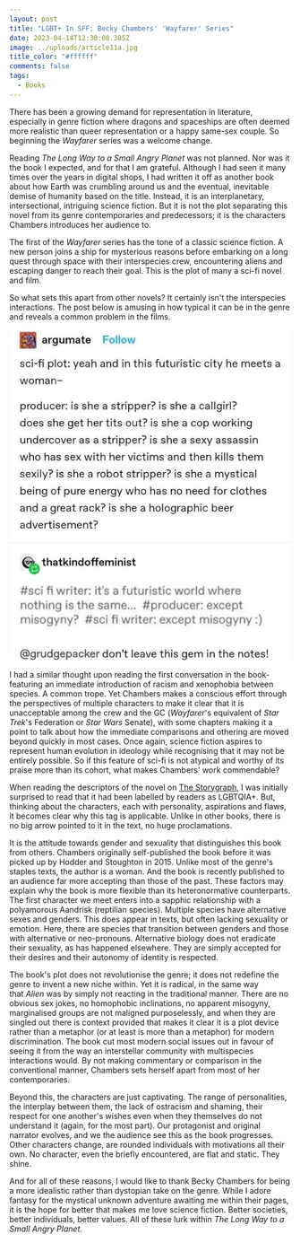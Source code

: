 ```yaml
---
layout: post
title: "LGBT+ In SFF: Becky Chambers' 'Wayfarer' Series"
date: 2023-04-14T12:30:08.385Z
image: ../uploads/article11a.jpg
title_color: "#ffffff"
comments: false
tags:
  - Books
---
```

T﻿here has been a growing demand for representation in literature, especially in genre fiction where dragons and spaceships are often deemed more realistic than queer representation or a happy same-sex couple. So beginning the *Wayfarer* series was a welcome change.

Reading *The Long Way to a Small Angry Planet* was not planned. Nor was it the book I expected, and for that I am grateful. Although I had seen it many times over the years in digital shops, I had written it off as another book about how Earth was crumbling around us and the eventual, inevitable demise of humanity based on the title. Instead, it is an interplanetary, intersectional, intriguing science fiction. But it is not the plot separating this novel from its genre contemporaries and predecessors; it is the characters Chambers introduces her audience to.

The first of the *Wayfarer* series has the tone of a classic science fiction. A new person joins a ship for mysterious reasons before embarking on a long quest through space with their interspecies crew, encountering aliens and escaping danger to reach their goal. This is the plot of many a sci-fi novel and film.

So what sets this apart from other novels? It certainly isn't the interspecies interactions. The post below is amusing in how typical it can be in the genre and reveals a common problem in the films.

![](../uploads/article11-misogynytweet.jpg)

I had a similar thought upon reading the first conversation in the book- featuring an immediate introduction of racism and xenophobia between species. A common trope. Yet Chambers makes a conscious effort through the perspectives of multiple characters to make it clear that it is unacceptable among the crew and the GC (*Wayfarer*'s equivalent of *Star Trek*'s Federation or *Star Wars* Senate), with some chapters making it a point to talk about how the immediate comparisons and othering are moved beyond quickly in most cases. Once again, science fiction aspires to represent human evolution in ideology while recognising that it may not be entirely possible. So if this feature of sci-fi is not atypical and worthy of its praise more than its cohort, what makes Chambers' work commendable?

When reading the descriptors of the novel on [The Storygraph](https://www.thestorygraph.com/), I was initially surprised to read that it had been labelled by readers as LGBTQIA+. But, thinking about the characters, each with personality, aspirations and flaws, it becomes clear why this tag is applicable. Unlike in other books, there is no big arrow pointed to it in the text, no huge proclamations.

It is the attitude towards gender and sexuality that distinguishes this book from others. Chambers originally self-published the book before it was picked up by Hodder and Stoughton in 2015. Unlike most of the genre's staples texts, the author is a woman. And the book is recently published to an audience far more accepting than those of the past. These factors may explain why the book is more flexible than its heteronormative counterparts. The first character we meet enters into a sapphic relationship with a polyamorous Aandrisk (reptilian species). Multiple species have alternative sexes and genders. This does appear in texts, but often lacking sexuality or emotion. Here, there are species that transition between genders and those with alternative or neo-pronouns. Alternative biology does not eradicate their sexuality, as has happened elsewhere. They are simply accepted for their desires and their autonomy of identity is respected. 

The book's plot does not revolutionise the genre; it does not redefine the genre to invent a new niche within. Yet it is radical, in the same way that *Alien* was by simply not reacting in the traditional manner. There are no obvious sex jokes, no homophobic inclinations, no apparent misogyny, marginalised groups are not maligned purposelessly, and when they are singled out there is context provided that makes it clear it is a plot device rather than a metaphor (or at least is more than a metaphor) for modern discrimination. The book cut most modern social issues out in favour of seeing it from the way an interstellar community with multispecies interactions would. By not making commentary or comparison in the conventional manner, Chambers sets herself apart from most of her contemporaries.

Beyond this, the characters are just captivating. The range of personalities, the interplay between them, the lack of ostracism and shaming, their respect for one another's wishes even when they themselves do not understand it (again, for the most part). Our protagonist and original narrator evolves, and we the audience see this as the book progresses. Other characters change, are rounded individuals with motivations all their own. No character, even the briefly encountered, are flat and static. They shine.

And for all of these reasons, I would like to thank Becky Chambers for being a more idealistic rather than dystopian take on the genre. While I adore fantasy for the mystical unknown adventure awaiting me within their pages, it is the hope for better that makes me love science fiction. Better societies, better individuals, better values. All of these lurk within *The Long Way to a Small Angry Planet.*